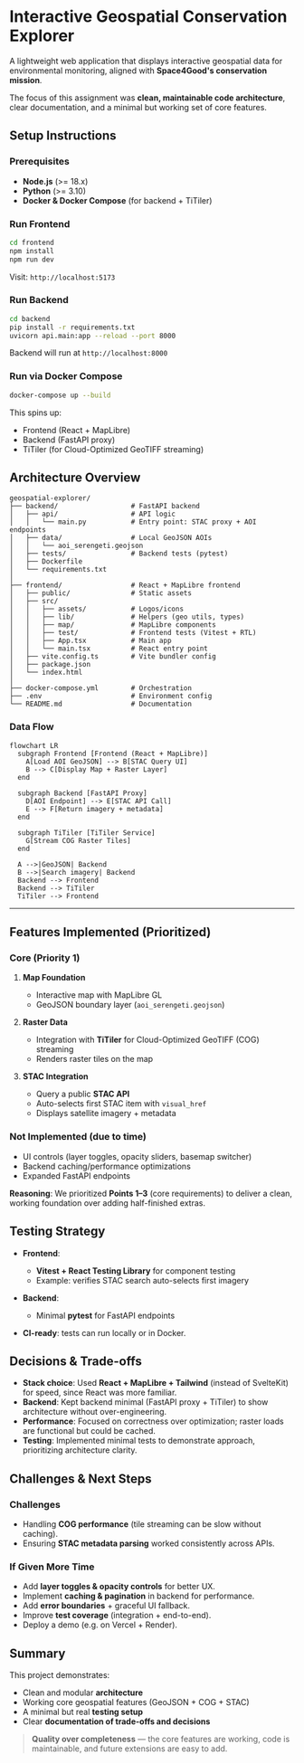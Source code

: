 
# Interactive Geospatial Conservation Explorer

A lightweight web application that displays interactive geospatial data for environmental monitoring, aligned with **Space4Good's conservation mission**.

The focus of this assignment was **clean, maintainable code architecture**, clear documentation, and a minimal but working set of core features.


## Setup Instructions

### Prerequisites

* **Node.js** (>= 18.x)
* **Python** (>= 3.10)
* **Docker & Docker Compose** (for backend + TiTiler)

### Run Frontend

```bash
cd frontend
npm install
npm run dev
```

Visit: `http://localhost:5173`

### Run Backend

```bash
cd backend
pip install -r requirements.txt
uvicorn api.main:app --reload --port 8000
```

Backend will run at `http://localhost:8000`

### Run via Docker Compose

```bash
docker-compose up --build
```

This spins up:

* Frontend (React + MapLibre)
* Backend (FastAPI proxy)
* TiTiler (for Cloud-Optimized GeoTIFF streaming)


## Architecture Overview

```plaintext
geospatial-explorer/
├── backend/                  # FastAPI backend
│   ├── api/                  # API logic
│   │   └── main.py           # Entry point: STAC proxy + AOI endpoints
│   ├── data/                 # Local GeoJSON AOIs
│   │   └── aoi_serengeti.geojson
│   ├── tests/                # Backend tests (pytest)
│   ├── Dockerfile
│   └── requirements.txt
│
├── frontend/                 # React + MapLibre frontend
│   ├── public/               # Static assets
│   ├── src/
│   │   ├── assets/           # Logos/icons
│   │   ├── lib/              # Helpers (geo utils, types)
│   │   ├── map/              # MapLibre components
│   │   ├── test/             # Frontend tests (Vitest + RTL)
│   │   ├── App.tsx           # Main app
│   │   └── main.tsx          # React entry point
│   ├── vite.config.ts        # Vite bundler config
│   ├── package.json
│   └── index.html
│
├── docker-compose.yml        # Orchestration
├── .env                      # Environment config
└── README.md                 # Documentation
```

### Data Flow

```mermaid
flowchart LR
  subgraph Frontend [Frontend (React + MapLibre)]
    A[Load AOI GeoJSON] --> B[STAC Query UI]
    B --> C[Display Map + Raster Layer]
  end

  subgraph Backend [FastAPI Proxy]
    D[AOI Endpoint] --> E[STAC API Call]
    E --> F[Return imagery + metadata]
  end

  subgraph TiTiler [TiTiler Service]
    G[Stream COG Raster Tiles]
  end

  A -->|GeoJSON| Backend
  B -->|Search imagery| Backend
  Backend --> Frontend
  Backend --> TiTiler
  TiTiler --> Frontend
```

---

## Features Implemented (Prioritized)

### Core (Priority 1)

1. **Map Foundation**

   * Interactive map with MapLibre GL
   * GeoJSON boundary layer (`aoi_serengeti.geojson`)

2. **Raster Data**

   * Integration with **TiTiler** for Cloud-Optimized GeoTIFF (COG) streaming
   * Renders raster tiles on the map

3. **STAC Integration**

   * Query a public **STAC API**
   * Auto-selects first STAC item with `visual_href`
   * Displays satellite imagery + metadata

### Not Implemented (due to time)

* UI controls (layer toggles, opacity sliders, basemap switcher)
* Backend caching/performance optimizations
* Expanded FastAPI endpoints

 **Reasoning**: We prioritized **Points 1–3** (core requirements) to deliver a clean, working foundation over adding half-finished extras.


## Testing Strategy

* **Frontend**:

  * **Vitest + React Testing Library** for component testing
  * Example: verifies STAC search auto-selects first imagery

* **Backend**:

  * Minimal **pytest** for FastAPI endpoints

* **CI-ready**: tests can run locally or in Docker.



## Decisions & Trade-offs

* **Stack choice**: Used **React + MapLibre + Tailwind** (instead of SvelteKit) for speed, since React was more familiar.
* **Backend**: Kept backend minimal (FastAPI proxy + TiTiler) to show architecture without over-engineering.
* **Performance**: Focused on correctness over optimization; raster loads are functional but could be cached.
* **Testing**: Implemented minimal tests to demonstrate approach, prioritizing architecture clarity.


## Challenges & Next Steps

### Challenges

* Handling **COG performance** (tile streaming can be slow without caching).
* Ensuring **STAC metadata parsing** worked consistently across APIs.

### If Given More Time

* Add **layer toggles & opacity controls** for better UX.
* Implement **caching & pagination** in backend for performance.
* Add **error boundaries** + graceful UI fallback.
* Improve **test coverage** (integration + end-to-end).
* Deploy a demo (e.g. on Vercel + Render).



## Summary

This project demonstrates:

* Clean and modular **architecture**
* Working core geospatial features (GeoJSON + COG + STAC)
* A minimal but real **testing setup**
* Clear **documentation of trade-offs and decisions**

> **Quality over completeness** — the core features are working, code is maintainable, and future extensions are easy to add.


